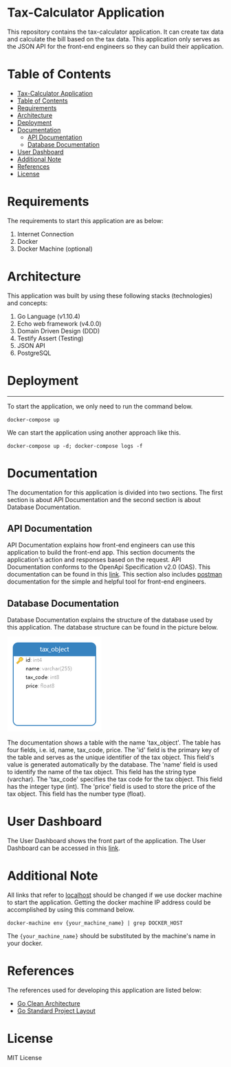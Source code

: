 # Tax-Calculator Application

This repository contains the tax-calculator application. 
It can create tax data and calculate the bill based on the tax data. 
This application only serves as the JSON API for the front-end engineers
so they can build their application.

# Table of Contents


- [Tax-Calculator Application](#tax-calculator-application)
- [Table of Contents](#table-of-contents)
- [Requirements](#requirements)
- [Architecture](#architecture)
- [Deployment](#deployment)
- [Documentation](#documentation)
  - [API Documentation](#api-documentation)
  - [Database Documentation](#database-documentation)
- [User Dashboard](#user-dashboard)
- [Additional Note](#additional-note)
- [References](#references)
- [License](#license)


# Requirements


The requirements to start this application are as below:
1. Internet Connection
2. Docker
3. Docker Machine (optional)

# Architecture


This application was built by using these following stacks (technologies) and concepts:
1. Go Language (v1.10.4)
2. Echo web framework (v4.0.0)
3. Domain Driven Design (DDD)
4. Testify Assert (Testing)
5. JSON API
6. PostgreSQL

# Deployment

---

To start the application, we only need to run the command below.
```
docker-compose up
```
We can start the application using another approach like this.
```
docker-compose up -d; docker-compose logs -f
```

# Documentation

The documentation for this application is divided into two sections. 
The first section is about API Documentation and the second section is about Database Documentation.

## API Documentation

API Documentation explains how front-end engineers can use this application to build
the front-end app. 
This section documents the application's action and responses based on the request.
API Documentation conforms to the OpenApi Specification v2.0 (OAS).
This documentation can be found in this [link](http://localhost:8080/doc).
This section also includes [postman](https://documenter.getpostman.com/view/3751209/S11LsHwy) documentation for the simple and helpful tool for front-end engineers.

## Database Documentation

Database Documentation explains the structure of the database used by this application.
The database structure can be found in the picture below.

![Database Structure](./assets/database_documentation.png)

The documentation shows a table with the name 'tax_object'.
The table has four fields, i.e. id, name, tax_code, price. 
The 'id' field is the primary key of the table and serves as the unique identifier of the tax object.
This field's value is generated automatically by the database. 
The 'name' field is used to identify the name of the tax object.
This field has the string type (varchar).
The 'tax_code' specifies the tax code for the tax object.
This field has the integer type (int).
The 'price' field is used to store the price of the tax object.
This field has the number type (float).

# User Dashboard

The User Dashboard shows the front part of the application. 
The User Dashboard can be accessed in this [link](http://localhost:8080/).

# Additional Note

All links that refer to [localhost]() should be changed if we use docker machine to start the application. 
Getting the docker machine IP address could be accomplished by using this command below.

```
docker-machine env {your_machine_name} | grep DOCKER_HOST
```

The `{your_machine_name}` should be substituted by the machine's name in your docker.

# References

The references used for developing this application are listed below:

- [Go Clean Architecture](https://github.com/bxcodec/go-clean-arch)
- [Go Standard Project Layout](https://github.com/golang-standards/project-layout)

# License

MIT License







